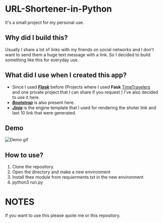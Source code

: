 # URL-Shortener-in-Python

It's a small project for my personal use.

## Why did I build this?
Usually I share a lot of links with my friends on social networks and I don't want to send them a huge text message with a link.
So I decided to build something like this for everyday use.

## What did I use when I created this app?
- Since I used **_[Flask](https://flask.palletsprojects.com/en/2.0.x/)_** before (Projects where I used **Fask** [TimeTravelers](https://github.com/byradu/TimeTRAVELERS-WEB) and one private project that I can share if you request ) I've also decided to use it here. 
- **_[Bootstrap](https://getbootstrap.com)_** is also present here.
- **_[Jinja](https://jinja.palletsprojects.com/en/3.0.x/)_** is the engine template that I used for rendering the shoter link and last 10 link that were generated.

## Demo
![Demo gif](https://media.giphy.com/media/8WHJ3Dq9eWYXYyEGu7/giphy.gif)

## How to use?
1. Clone the repository.
2. Open the directory and make a new environment
3. Install thee module from requierments.txt in the new environment 
4. python3 run.py

# NOTES
If you want to use this please quote me or this repository.
